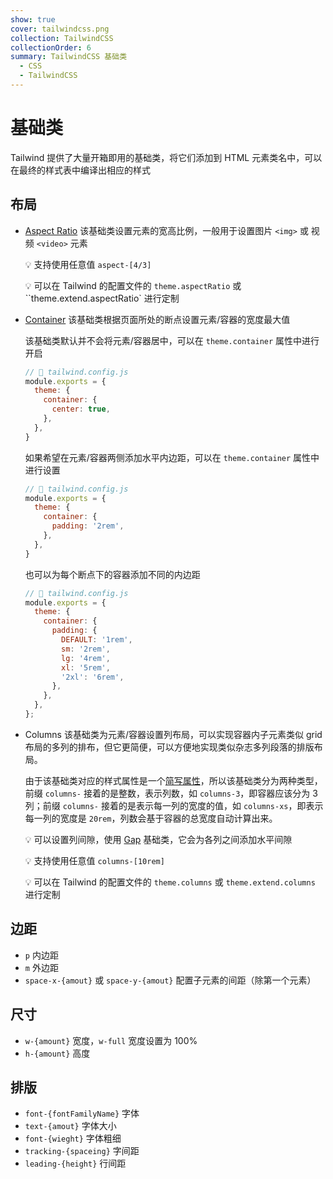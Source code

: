 ```yaml
---
show: true
cover: tailwindcss.png
collection: TailwindCSS
collectionOrder: 6
summary: TailwindCSS 基础类
  - CSS
  - TailwindCSS
---
```


# 基础类
Tailwind 提供了大量开箱即用的基础类，将它们添加到 HTML 元素类名中，可以在最终的样式表中编译出相应的样式

## 布局
* [Aspect Ratio](https://tailwindcss.com/docs/aspect-ratio) 该基础类设置元素的宽高比例，一般用于设置图片 `<img>` 或 视频 `<video>` 元素

  :bulb: 支持使用任意值 `aspect-[4/3]`

  :bulb: 可以在 Tailwind 的配置文件的 `theme.aspectRatio` 或 ``theme.extend.aspectRatio` 进行定制

* [Container](https://tailwindcss.com/docs/container) 该基础类根据页面所处的断点设置元素/容器的宽度最大值

  该基础类默认并不会将元素/容器居中，可以在 `theme.container` 属性中进行开启

  ```js
  // 📄 tailwind.config.js
  module.exports = {
    theme: {
      container: {
        center: true,
      },
    },
  }
  ```

  如果希望在元素/容器两侧添加水平内边距，可以在 `theme.container` 属性中进行设置

  ```js
  // 📄 tailwind.config.js
  module.exports = {
    theme: {
      container: {
        padding: '2rem',
      },
    },
  }
  ```

  也可以为每个断点下的容器添加不同的内边距

  ```js
  // 📄 tailwind.config.js
  module.exports = {
    theme: {
      container: {
        padding: {
          DEFAULT: '1rem',
          sm: '2rem',
          lg: '4rem',
          xl: '5rem',
          '2xl': '6rem',
        },
      },
    },
  };
  ```

* Columns 该基础类为元素/容器设置列布局，可以实现容器内子元素类似 grid 布局的多列的排布，但它更简便，可以方便地实现类似杂志多列段落的排版布局。

  由于该基础类对应的样式属性是一个[简写属性](https://developer.mozilla.org/zh-CN/docs/Web/CSS/columns)，所以该基础类分为两种类型，前缀 `columns-` 接着的是整数，表示列数，如 `columns-3`，即容器应该分为 3 列；前缀 `columns-` 接着的是表示每一列的宽度的值，如 `columns-xs`，即表示每一列的宽度是 `20rem`，列数会基于容器的总宽度自动计算出来。

  :bulb: 可以设置列间隙，使用 [Gap](https://tailwindcss.com/docs/gap) 基础类，它会为各列之间添加水平间隙

  :bulb: 支持使用任意值 `columns-[10rem]`

  :bulb: 可以在 Tailwind 的配置文件的 `theme.columns` 或 `theme.extend.columns` 进行定制

## 边距
* `p` 内边距
* `m` 外边距
* `space-x-{amout}` 或 `space-y-{amout}` 配置子元素的间距（除第一个元素）

## 尺寸
* `w-{amount}` 宽度，`w-full` 宽度设置为 100%
* `h-{amount}` 高度

## 排版
* `font-{fontFamilyName}` 字体
* `text-{amout}` 字体大小
* `font-{wieght}` 字体粗细
* `tracking-{spaceing}` 字间距
* `leading-{height}` 行间距

